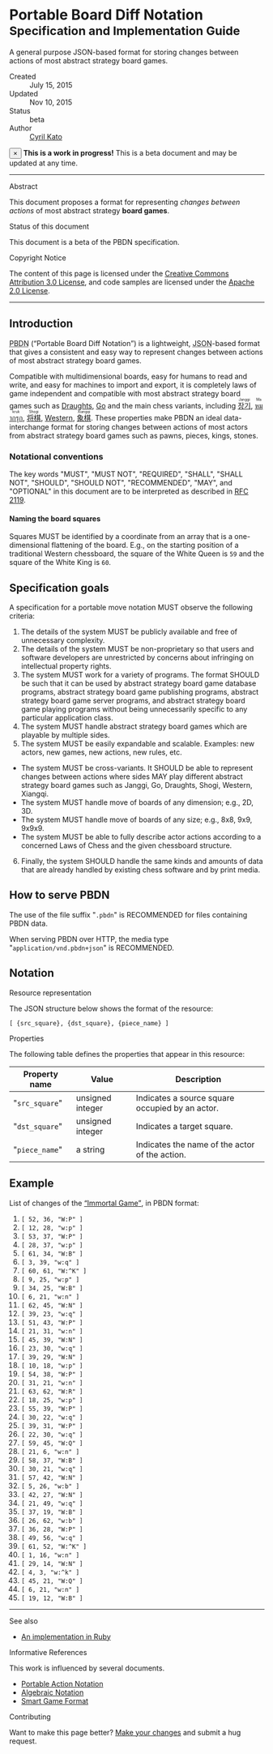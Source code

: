 # Portable Board Diff Notation <small>Specification and Implementation Guide</small>

A general purpose JSON-based format for storing changes between actions of most abstract strategy board games.

<dl class="dl-horizontal">
  <dt>Created</dt>
  <dd><time datetime="2015-07-15T01:23:45Z">July 15, 2015</time></dd>

  <dt>Updated</dt>
  <dd><time datetime="2015-11-10T23:42:34Z">Nov 10, 2015</time></dd>

  <dt>Status</dt>
  <dd>beta</dd>

  <dt>Author</dt>
  <dd><a rel="external author" href="https://github.com/cyril">Cyril Kato</a></dd>
</dl>

<div class="alert alert-warning">
  <button type="button" class="close" data-dismiss="alert">&times;</button>
  <strong>This is a work in progress!</strong>
  This is a beta document and may be updated at any time.
</div>

***

<div class="sub-title">Abstract</div>

This document proposes a format for representing _changes between actions_ of most abstract strategy **board games**.

<div class="sub-title">Status of this document</div>

This document is a beta of the PBDN specification.

<div class="sub-title">Copyright Notice</div>

The content of this page is licensed under the [Creative Commons Attribution 3.0 License](//creativecommons.org/licenses/by/3.0/), and code samples are licensed under the [Apache 2.0 License](//www.apache.org/licenses/LICENSE-2.0).

***

## Introduction

<abbr title="Portable Board Diff Notation">PBDN</abbr> (<q>Portable Board Diff Notation</q>) is a lightweight, <abbr title="JavaScript Object Notation">JSON</abbr>-based format that gives a consistent and easy way to represent changes between actions of most abstract strategy board games.

Compatible with multidimensional boards, easy for humans to read and write, and easy for machines to import and export, it is completely laws of game independent and compatible with most abstract strategy board games such as [Draughts](//en.wikipedia.org/wiki/Draughts), [Go](//en.wikipedia.org/wiki/Go_(game)) and the main chess variants, including [<ruby lang="ko">장기<rt lang="en">Janggi</rt></ruby>](//en.wikipedia.org/wiki/Janggi), [<ruby lang="th">หมากรุก<rt lang="en">Makruk</rt></ruby>](//en.wikipedia.org/wiki/Makruk), [<ruby lang="ja">将棋<rt lang="en">Shogi</rt></ruby>](//en.wikipedia.org/wiki/Shogi), [Western](//en.wikipedia.org/wiki/Chess), [<ruby lang="zh">象棋<rt lang="en">Xiangqi</rt></ruby>](//en.wikipedia.org/wiki/Xiangqi).  These properties make PBDN an ideal data-interchange format for storing changes between actions of most actors from abstract strategy board games such as pawns, pieces, kings, stones.

### Notational conventions

The key words "MUST", "MUST NOT", "REQUIRED", "SHALL", "SHALL NOT", "SHOULD", "SHOULD NOT", "RECOMMENDED", "MAY", and "OPTIONAL" in this document are to be interpreted as described in [RFC 2119](//tools.ietf.org/html/rfc2119).

#### Naming the board squares

Squares MUST be identified by a coordinate from an array that is a one-dimensional flattening of the board.  E.g., on the starting position of a traditional Western chessboard, the square of the White Queen is `59` and the square of the White King is `60`.

## Specification goals

A specification for a portable move notation MUST observe the following criteria:

1. The details of the system MUST be publicly available and free of unnecessary complexity.
2. The details of the system MUST be non-proprietary so that users and software developers are unrestricted by concerns about infringing on intellectual property rights.
3. The system MUST work for a variety of programs.  The format SHOULD be such that it can be used by abstract strategy board game database programs, abstract strategy board game publishing programs, abstract strategy board game server programs, and abstract strategy board game playing programs without being unnecessarily specific to any particular application class.
4. The system MUST handle abstract strategy board games which are playable by multiple sides.
5. The system MUST be easily expandable and scalable.  Examples: new actors, new games, new actions, new rules, etc.
  * The system MUST be cross-variants.
    It SHOULD be able to represent changes between actions where sides MAY play
    different abstract strategy board games such as Janggi, Go, Draughts, Shogi, Western, Xiangqi.
  * The system MUST handle move of boards of any dimension; e.g., 2D, 3D.
  * The system MUST handle move of boards of any size; e.g., 8x8, 9x9, 9x9x9.
  * The system MUST be able to fully describe actor actions according to
    a concerned Laws of Chess and the given chessboard structure.
6. Finally, the system SHOULD handle the same kinds and amounts of data that are already handled by existing chess software and by print media.

## How to serve PBDN

The use of the file suffix "`.pbdn`" is RECOMMENDED for files containing PBDN data.

When serving PBDN over HTTP, the media type "`application/vnd.pbdn+json`" is RECOMMENDED.

## <span id="resource">Notation</span>

<div class="sub-title">Resource representation</div>

The JSON structure below shows the format of the resource:

    [ {src_square}, {dst_square}, {piece_name} ]

<div class="sub-title">Properties</div>

The following table defines the properties that appear in this resource:

| Property name  | Value    | Description |
| -------------- | -------- | ----------- |
| "`src_square`" | unsigned integer | Indicates a source square occupied by an actor. |
| "`dst_square`" | unsigned integer | Indicates a target square. |
| "`piece_name`" | a string | Indicates the name of the actor of the action. |

## Example

List of changes of the [<q>Immortal Game</q>](//en.wikipedia.org/wiki/Immortal_Game), in PBDN format:

1. `[ 52, 36, "W:P" ]`
2. `[ 12, 28, "w:p" ]`
3. `[ 53, 37, "W:P" ]`
4. `[ 28, 37, "w:p" ]`
5. `[ 61, 34, "W:B" ]`
6. `[ 3, 39, "w:q" ]`
7. `[ 60, 61, "W:^K" ]`
8. `[ 9, 25, "w:p" ]`
9. `[ 34, 25, "W:B" ]`
10. `[ 6, 21, "w:n" ]`
11. `[ 62, 45, "W:N" ]`
12. `[ 39, 23, "w:q" ]`
13. `[ 51, 43, "W:P" ]`
14. `[ 21, 31, "w:n" ]`
15. `[ 45, 39, "W:N" ]`
16. `[ 23, 30, "w:q" ]`
17. `[ 39, 29, "W:N" ]`
18. `[ 10, 18, "w:p" ]`
19. `[ 54, 38, "W:P" ]`
20. `[ 31, 21, "w:n" ]`
21. `[ 63, 62, "W:R" ]`
22. `[ 18, 25, "w:p" ]`
23. `[ 55, 39, "W:P" ]`
24. `[ 30, 22, "w:q" ]`
25. `[ 39, 31, "W:P" ]`
26. `[ 22, 30, "w:q" ]`
27. `[ 59, 45, "W:Q" ]`
28. `[ 21, 6, "w:n" ]`
29. `[ 58, 37, "W:B" ]`
30. `[ 30, 21, "w:q" ]`
31. `[ 57, 42, "W:N" ]`
32. `[ 5, 26, "w:b" ]`
33. `[ 42, 27, "W:N" ]`
34. `[ 21, 49, "w:q" ]`
35. `[ 37, 19, "W:B" ]`
36. `[ 26, 62, "w:b" ]`
37. `[ 36, 28, "W:P" ]`
38. `[ 49, 56, "w:q" ]`
39. `[ 61, 52, "W:^K" ]`
40. `[ 1, 16, "w:n" ]`
41. `[ 29, 14, "W:N" ]`
42. `[ 4, 3, "w:^k" ]`
43. `[ 45, 21, "W:Q" ]`
44. `[ 6, 21, "w:n" ]`
45. `[ 19, 12, "W:B" ]`

***

<div class="sub-title">See also</div>

* [An implementation in Ruby](//github.com/sashite/pbdn.rb)

<div class="sub-title">Informative References</div>

This work is influenced by several documents.

* [Portable Action Notation](Portable-Action-Notation)
* [Algebraic Notation](//en.wikipedia.org/wiki/Algebraic_notation_(chess))
* [Smart Game Format](//www.red-bean.com/sgf/)

<div class="sub-title">Contributing</div>

Want to make this page better?  [Make your changes](//github.com/sashite/specifications.md/edit/master/docs/Portable-Board-Diff-Notation.md) and submit a hug request.
